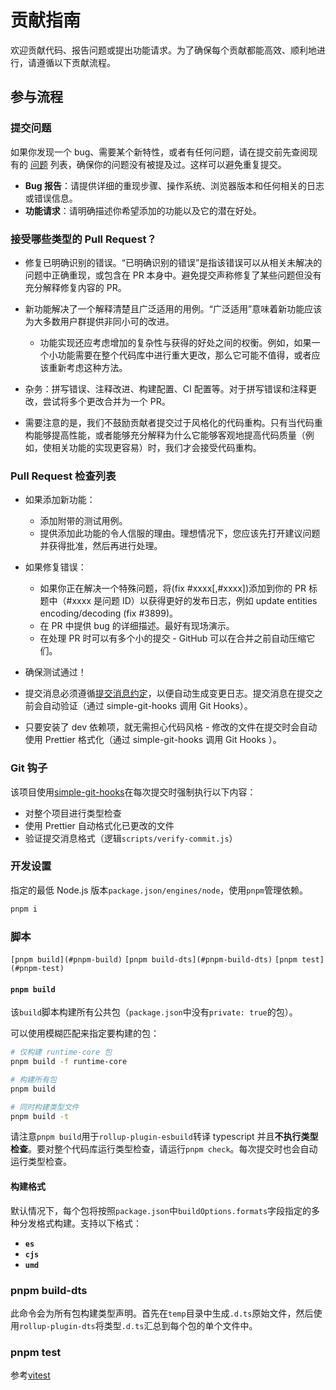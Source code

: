 # 贡献指南

欢迎贡献代码、报告问题或提出功能请求。为了确保每个贡献都能高效、顺利地进行，请遵循以下贡献流程。

## 参与流程

### 提交问题

如果你发现一个 bug、需要某个新特性，或者有任何问题，请在提交前先查阅现有的 [问题](https://github.com/BitterGardenia/mapkit/issues) 列表，确保你的问题没有被提及过。这样可以避免重复提交。

- **Bug 报告**：请提供详细的重现步骤、操作系统、浏览器版本和任何相关的日志或错误信息。
- **功能请求**：请明确描述你希望添加的功能以及它的潜在好处。

### 接受哪些类型的 Pull Request？

- 修复已明确识别的错误。“已明确识别的错误”是指该错误可以从相关未解决的问题中正确重现，或包含在 PR 本身中。避免提交声称修复了某些问题但没有充分解释修复内容的 PR。

- 新功能解决了一个解释清楚且广泛适用的用例。“广泛适用”意味着新功能应该为大多数用户群提供非同小可的改进。

  - 功能实现还应考虑增加的复杂性与获得的好处之间的权衡。例如，如果一个小功能需要在整个代码库中进行重大更改，那么它可能不值得，或者应该重新考虑这种方法。

- 杂务：拼写错误、注释改进、构建配置、CI 配置等。对于拼写错误和注释更改，尝试将多个更改合并为一个 PR。

- 需要注意的是，我们不鼓励贡献者提交过于风格化的代码重构。只有当代码重构能够提高性能，或者能够充分解释为什么它能够客观地提高代码质量（例如，使相关功能的实现更容易）时，我们才会接受代码重构。

### Pull Request 检查列表

- 如果添加新功能：

  - 添加附带的测试用例。
  - 提供添加此功能的令人信服的理由。理想情况下，您应该先打开建议问题并获得批准，然后再进行处理。

- 如果修复错误：

  - 如果你正在解决一个特殊问题，将(fix #xxxx[,#xxxx])添加到你的 PR 标题中（#xxxx 是问题 ID）以获得更好的发布日志，例如 update entities encoding/decoding (fix #3899)。
  - 在 PR 中提供 bug 的详细描述。最好有现场演示。
  - 在处理 PR 时可以有多个小的提交 - GitHub 可以在合并之前自动压缩它们。

- 确保测试通过！

- 提交消息必须遵循[提交消息约定](./commit-convention.md)，以便自动生成变更日志。提交消息在提交之前会自动验证（通过 simple-git-hooks 调用 Git Hooks）。

- 只要安装了 dev 依赖项，就无需担心代码风格 - 修改的文件在提交时会自动使用 Prettier 格式化（通过 simple-git-hooks 调用 Git Hooks ）。

### Git 钩子

该项目使用[simple-git-hooks](https://github.com/toplenboren/simple-git-hooks)在每次提交时强制执行以下内容：

- 对整个项目进行类型检查
- 使用 Prettier 自动格式化已更改的文件
- 验证提交消息格式（逻辑`scripts/verify-commit.js`）

### 开发设置

指定的最低 Node.js 版本`package.json/engines/node`，使用`pnpm`管理依赖。

```bash
pnpm i
```

### 脚本

`[pnpm build](#pnpm-build)`
`[pnpm build-dts](#pnpm-build-dts)`
`[pnpm test](#pnpm-test)`

#### `pnpm build`

该`build`脚本构建所有公共包（`package.json`中没有`private: true`的包）。

可以使用模糊匹配来指定要构建的包：

```bash
# 仅构建 runtime-core 包
pnpm build -f runtime-core

# 构建所有包
pnpm build

# 同时构建类型文件
pnpm build -t
```

请注意`pnpm build`用于`rollup-plugin-esbuild`转译 typescript 并且**不执行类型检查**。要对整个代码库运行类型检查，请运行`pnpm check`。每次提交时也会自动运行类型检查。

#### 构建格式

默认情况下，每个包将按照`package.json`中`buildOptions.formats`字段指定的多种分发格式构建。支持以下格式：

- **`es`**
- **`cjs`**
- **`umd`**

### pnpm build-dts

此命令会为所有包构建类型声明。首先在`temp`目录中生成`.d.ts`原始文件，然后使用`rollup-plugin-dts`将类型`.d.ts`汇总到每个包的单个文件中。

### pnpm test

参考[vitest](https://vitest.dev/)
